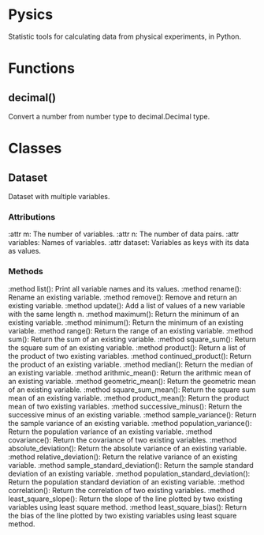 # Pysics
Statistic tools for calculating data from physical experiments, in Python.

# Functions
## decimal()
Convert a number from number type to decimal.Decimal type.

# Classes
## Dataset
Dataset with multiple variables.
### Attributions
:attr m: The number of variables.
:attr n: The number of data pairs.
:attr variables: Names of variables.
:attr dataset: Variables as keys with its data as values.
### Methods
:method list(): Print all variable names and its values.
:method rename(): Rename an existing variable.
:method remove(): Remove and return an existing variable.
:method update(): Add a list of values of a new variable with the same length n.
:method maximum(): Return the minimum of an existing variable.
:method minimum(): Return the minimum of an existing variable.
:method range(): Return the range of an existing variable.
:method sum(): Return the sum of an existing variable.
:method square_sum(): Return the square sum of an existing variable.
:method product(): Return a list of the product of two existing variables.
:method continued_product(): Return the product of an existing variable.
:method median(): Return the median of an existing variable.
:method arithmic_mean(): Return the arithmic mean of an existing variable.
:method geometric_mean(): Return the geometric mean of an existing variable.
:method square_sum_mean(): Return the square sum mean of an existing variable.
:method product_mean(): Return the product mean of two existing variables.
:method successive_minus(): Return the successive minus of an existing variable.
:method sample_variance(): Return the sample variance of an existing variable.
:method population_variance(): Return the population variance of an existing variable.
:method covariance(): Return the covariance of two existing variables.
:method absolute_deviation(): Return the absolute variance of an existing variable.
:method relative_deviation(): Return the relative variance of an existing variable.
:method sample_standard_deviation(): Return the sample standard deviation of an existing variable.
:method population_standard_deviation(): Return the population standard deviation of an existing variable.
:method correlation(): Return the correlation of two existing variables.
:method least_square_slope(): Return the slope of the line plotted by two existing variables using least square method.
:method least_square_bias(): Return the bias of the line plotted by two existing variables using least square method.
